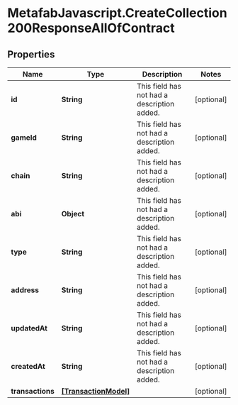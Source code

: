 # MetafabJavascript.CreateCollection200ResponseAllOfContract

## Properties

Name | Type | Description | Notes
------------ | ------------- | ------------- | -------------
**id** | **String** | This field has not had a description added. | [optional] 
**gameId** | **String** | This field has not had a description added. | [optional] 
**chain** | **String** | This field has not had a description added. | [optional] 
**abi** | **Object** | This field has not had a description added. | [optional] 
**type** | **String** | This field has not had a description added. | [optional] 
**address** | **String** | This field has not had a description added. | [optional] 
**updatedAt** | **String** | This field has not had a description added. | [optional] 
**createdAt** | **String** | This field has not had a description added. | [optional] 
**transactions** | [**[TransactionModel]**](TransactionModel.md) |  | [optional] 



